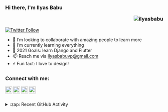 
### Hi there, I'm Ilyas Babu <p align="right"> <img src="https://komarev.com/ghpvc/?username=ilyasbabu&color=green&style=flat-square" alt="ilyasbabu" /> </p>

[![Twitter Follow](https://img.shields.io/twitter/follow/ely_bbu?color=%231DA1F2&label=Follow%20%40ilyas&logo=Twitter&style=for-the-badge)](https://twitter.com/intent/follow?original_referer=https%3A%2F%2Fgithub.com%2Filyasbabu&screen_name=ely_bbu)




- 👀 I’m looking to collaborate with amazing people to learn more
- 🌱 I’m currently learning everything
- 🥅 2021 Goals: learn Django and Flutter
- 📫 Reach me via ilyasbabuvp@gmail.com
- ⚡ Fun fact: I love to design!

### Connect with me:
[<img align="left" alt="codeSTACKr | Twitter" width="22px" src="https://cdn.jsdelivr.net/npm/simple-icons@v3/icons/twitter.svg" />][twitter]
[<img align="left" alt="codeSTACKr | LinkedIn" width="22px" src="https://cdn.jsdelivr.net/npm/simple-icons@v3/icons/linkedin.svg" />][linkedin]
[<img align="left" alt="codeSTACKr | Instagram" width="22px" src="https://cdn.jsdelivr.net/npm/simple-icons@v3/icons/instagram.svg" />][instagram]
[<img align="left" alt="codeSTACKr | Discord" width="22px" src="https://cdn.jsdelivr.net/npm/simple-icons@v3/icons/discord.svg" />][discord]

[twitter]:https://twitter.com/ely_bbu
[linkedin]:https://www.linkedin.com/in/ilyas-babu-a802b31b0/
[instagram]:https://www.instagram.com/ily4ax/
[discord]:https://discordapp.com/users/728447035648245780

<br><br>
<details>
  <summary>:zap: Recent GitHub Activity</summary>
  
<!--START_SECTION:activity-->
1. 💪 Opened PR [#45197](https://github.com/firstcontributions/first-contributions/pull/45197) in [firstcontributions/first-contributions](https://github.com/firstcontributions/first-contributions)
2. ❗️ Opened issue [#1](https://github.com/anasvemmully/RCalc/issues/1) in [anasvemmully/RCalc](https://github.com/anasvemmully/RCalc)
3. 🗣 Commented on [#14127](https://github.com/microsoft/PowerToys/issues/14127) in [microsoft/PowerToys](https://github.com/microsoft/PowerToys)
<!--END_SECTION:activity-->

</details>
<!---
ilyasbabu/ilyasbabu is a ✨ special ✨ repository because its `README.md` (this file) appears on your GitHub profile.
You can click the Preview link to take a look at your changes.
--->
